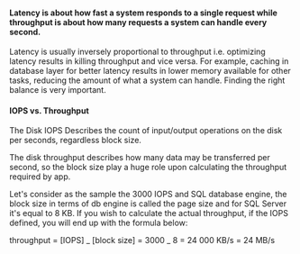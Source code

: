#### Latency is about how fast a system responds to a single request while throughput is about how many requests a system can handle every second.

Latency is usually inversely proportional to throughput i.e. optimizing latency results in killing throughput and vice versa. For example, caching in database layer for better latency results in lower memory available for other tasks, reducing the amount of what a system can handle. Finding the right balance is very important.

#### IOPS vs. Throughput

The Disk IOPS Describes the count of input/output operations on the disk per seconds, regardless block size.

The disk throughput describes how many data may be transferred per second, so the block size play a huge role upon calculating the throughput required by app.

Let's consider as the sample the 3000 IOPS and SQL database engine, the block size in terms of db engine is called the page size and for SQL Server it's equal to 8 KB. If you wish to calculate the actual throughput, if the IOPS defined, you will end up with the formula below:

throughput = [IOPS] _ [block size] = 3000 _ 8 = 24 000 KB/s = 24 MB/s
